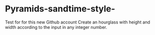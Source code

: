 # Pyramids-sandtime-style-
Test for for this new Github account
Create an hourglass with height and width according to the input in any integer number.

